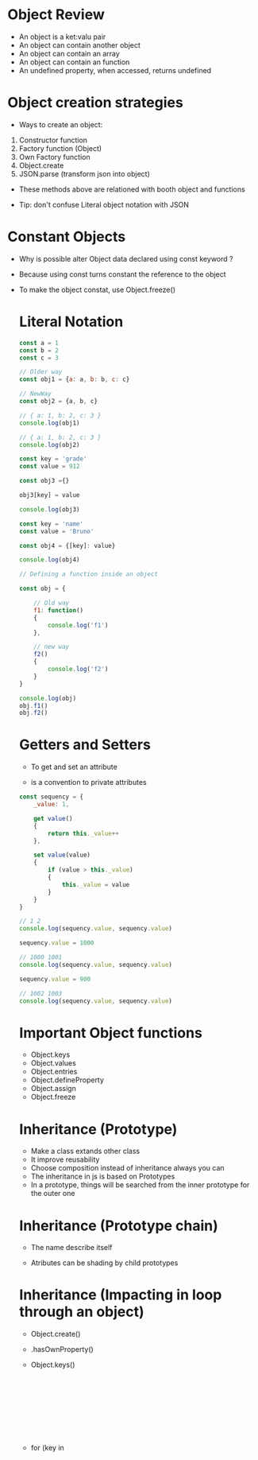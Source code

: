 # Object Review

- An object is a ket:valu pair
- An object can contain another object
- An object can contain an array
- An object can contain an function
- An undefined property, when accessed, returns undefined

# Object creation strategies

- Ways to create an object:

1. Constructor function
2. Factory function (Object)
3. Own Factory function
4. Object.create
5. JSON.parse (transform json into object)

- These methods above are relationed with booth object and functions

- Tip: don't confuse Literal object notation with JSON

# Constant Objects

- Why is possible alter Object data declared using const keyword ?

- Because using const turns constant the reference to the object

- To make the object constat, use Object.freeze(<object>)

# Literal Notation

```javascript
const a = 1
const b = 2
const c = 3

// Older way
const obj1 = {a: a, b: b, c: c}

// NewWay
const obj2 = {a, b, c}

// { a: 1, b: 2, c: 3 }
console.log(obj1)

// { a: 1, b: 2, c: 3 }
console.log(obj2)
```

```javascript
const key = 'grade'
const value = 912

const obj3 ={}

obj3[key] = value

console.log(obj3)
```

```javascript
const key = 'name'
const value = 'Bruno'

const obj4 = {[key]: value}

console.log(obj4)
```

```javascript
// Defining a function inside an object

const obj = {

	// Old way
	f1: function()
	{
		console.log('f1')
	},

	// new way
	f2()
	{
		console.log('f2')
	}
}

console.log(obj)
obj.f1()
obj.f2()
```

# Getters and Setters

- To get and set an attribute

- <uderline><attribute> is a convention to private attributes

```javascript
const sequency = {
	_value: 1,

	get value()
	{
		return this._value++
	},

	set value(value)
	{
		if (value > this._value)
		{
			this._value = value
		}
	}
}

// 1 2
console.log(sequency.value, sequency.value)

sequency.value = 1000

// 1000 1001
console.log(sequency.value, sequency.value)

sequency.value = 900

// 1002 1003
console.log(sequency.value, sequency.value)
```

# Important Object functions

- Object.keys
- Object.values
- Object.entries
- Object.defineProperty
- Object.assign
- Object.freeze

# Inheritance (Prototype)

- Make a class extands other class
- It improve reusability
- Choose composition instead of inheritance always you can
- The inheritance in js is based on Prototypes
- In a prototype, things will be searched from the inner prototype for the outer one

# Inheritance (Prototype chain)

- The name describe itself

- Atributes can be shading by child prototypes

# Inheritance (Impacting in loop through an object)

- Object.create(<fatherObject>)

- <object>.hasOwnProperty(<property>)

- Object.keys(<object>)

- for (key in <object>) {}

# Inheritance (function and prototype)

- When we create differents objects from the same constructor function, the objects has the same __proto__ property by default